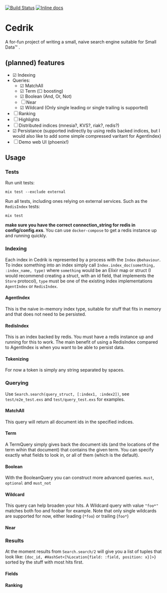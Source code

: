 [![Build Status](https://travis-ci.org/vorce/cedrik.svg?branch=master)](https://travis-ci.org/vorce/cedrik)
[![Inline docs](http://inch-ci.org/github/vorce/cedrik.svg?branch=HEAD&style=flat)](http://inch-ci.org/github/vorce/cedrik)

# Cedrik

A for-fun project of writing a small, naive search engine suitable for Small Data™ .

## (planned) features

- ☑ Indexing
- Queries:
    - ☑ MatchAll
    - ☑ Term (☐ boosting)
    - ☑ Boolean (And, Or, Not)
    - ☐ Near
    - ☑ Wildcard (Only single leading or single trailing is supported)
- ☐ Ranking
- ☐ Highlights
- ☐ Distributed indices (mnesia?, KVS?, riak?, redis?)
- ☑ Persistance (supported indirectly by using redis backed indices, but I would also like to add some simple compressed varitant for AgentIndex)
- ☐ Demo web UI (phoenix!)

## Usage

### Tests

Run unit tests:

    mix test --exclude external

Run all tests, including ones relying on external services. Such as the `RedisIndex` tests:

    mix test

**make sure you have the correct connection_string for redis in config/config.exs**.
You can use `docker-compose` to get a redis instance up and running quickly.

### Indexing

Each index in Cedrik is represented by a process with the `Index` `@behaviour`.
To index something into an index simply call `Index.index_doc(something, :index_name, type)` where
`something` would be an Elixir map or struct (I would recommend creating a struct, with an id field, that implements the `Store` protocol),
`type` must be one of the existing index implementations `AgentIndex` or `RedisIndex`.

#### AgentIndex

This is the naive in-memory index type, suitable for stuff that fits in memory and that does not need to be persisted.

#### RedisIndex

This is an index backed by redis. You must have a redis instance up and running for this to work. The main benefit of using a RedisIndex compared to AgentIndex is when you want to be able to persist data.

#### Tokenizing

For now a token is simply any string separated by spaces.

### Querying

Use `Search.search(query_struct, [:index1, :index2])`, see `test/e2e_test.exs` and `test/query_test.exs` for examples.

#### MatchAll

This query will return all document ids in the specified indices.

#### Term

A TermQuery simply gives back the document ids (and the locations of the
term wihin that document) that contains the given term.
You can specify exactly what fields to look in, or all of them
(which is the default).

#### Boolean

With the BooleanQuery you can construct more advanced queries.
`must`, `optional` and `must_not`

#### Wildcard

This query can help broaden your hits. A Wildcard query with
value `"foo*"` matches both foo and foobar for example.
Note that only single wildcards are supported for now, either
leading (`*foo`) or trailing (`foo*`)

#### Near

### Results

At the moment results from `Search.search/2` will give you
a list of tuples that look like:
`{doc_id, #HashSet<[%Location{field: :field, position: x}]>}`
sorted by the stuff with most hits first.

#### Fields

#### Ranking
